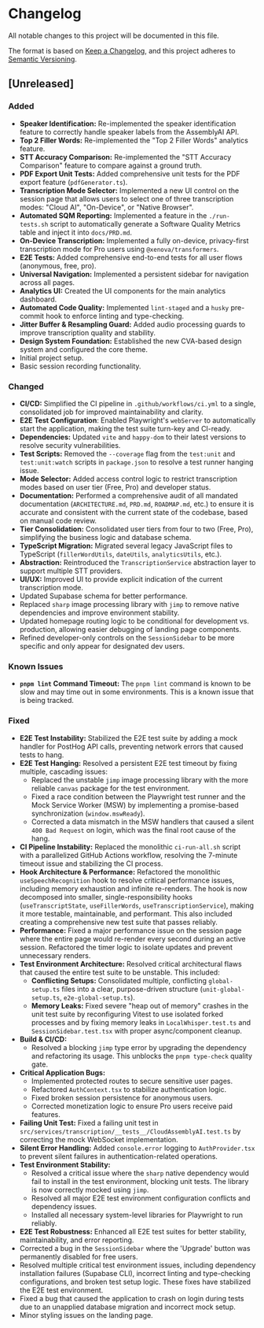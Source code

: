 # Changelog

All notable changes to this project will be documented in this file.

The format is based on [Keep a Changelog](https://keepachangelog.com/en/1.0.0/),
and this project adheres to [Semantic Versioning](https://semver.org/spec/v2.0.0.html).

## [Unreleased]

### Added
- **Speaker Identification:** Re-implemented the speaker identification feature to correctly handle speaker labels from the AssemblyAI API.
- **Top 2 Filler Words:** Re-implemented the "Top 2 Filler Words" analytics feature.
- **STT Accuracy Comparison:** Re-implemented the "STT Accuracy Comparison" feature to compare against a ground truth.
- **PDF Export Unit Tests:** Added comprehensive unit tests for the PDF export feature (`pdfGenerator.ts`).
- **Transcription Mode Selector:** Implemented a new UI control on the session page that allows users to select one of three transcription modes: "Cloud AI", "On-Device", or "Native Browser".
- **Automated SQM Reporting:** Implemented a feature in the `./run-tests.sh` script to automatically generate a Software Quality Metrics table and inject it into `docs/PRD.md`.
- **On-Device Transcription:** Implemented a fully on-device, privacy-first transcription mode for Pro users using `@xenova/transformers`.
- **E2E Tests:** Added comprehensive end-to-end tests for all user flows (anonymous, free, pro).
- **Universal Navigation:** Implemented a persistent sidebar for navigation across all pages.
- **Analytics UI:** Created the UI components for the main analytics dashboard.
- **Automated Code Quality:** Implemented `lint-staged` and a `husky` pre-commit hook to enforce linting and type-checking.
- **Jitter Buffer & Resampling Guard:** Added audio processing guards to improve transcription quality and stability.
- **Design System Foundation:** Established the new CVA-based design system and configured the core theme.
- Initial project setup.
- Basic session recording functionality.

### Changed
- **CI/CD:** Simplified the CI pipeline in `.github/workflows/ci.yml` to a single, consolidated job for improved maintainability and clarity.
- **E2E Test Configuration**: Enabled Playwright's `webServer` to automatically start the application, making the test suite turn-key and CI-ready.
- **Dependencies:** Updated `vite` and `happy-dom` to their latest versions to resolve security vulnerabilities.
- **Test Scripts:** Removed the `--coverage` flag from the `test:unit` and `test:unit:watch` scripts in `package.json` to resolve a test runner hanging issue.
- **Mode Selector:** Added access control logic to restrict transcription modes based on user tier (Free, Pro) and developer status.
- **Documentation:** Performed a comprehensive audit of all mandated documentation (`ARCHITECTURE.md`, `PRD.md`, `ROADMAP.md`, etc.) to ensure it is accurate and consistent with the current state of the codebase, based on manual code review.
- **Tier Consolidation:** Consolidated user tiers from four to two (Free, Pro), simplifying the business logic and database schema.
- **TypeScript Migration:** Migrated several legacy JavaScript files to TypeScript (`fillerWordUtils`, `dateUtils`, `analyticsUtils`, etc.).
- **Abstraction:** Reintroduced the `TranscriptionService` abstraction layer to support multiple STT providers.
- **UI/UX:** Improved UI to provide explicit indication of the current transcription mode.
- Updated Supabase schema for better performance.
- Replaced `sharp` image processing library with `jimp` to remove native dependencies and improve environment stability.
- Updated homepage routing logic to be conditional for development vs. production, allowing easier debugging of landing page components.
- Refined developer-only controls on the `SessionSidebar` to be more specific and only appear for designated dev users.

### Known Issues
- **`pnpm lint` Command Timeout:** The `pnpm lint` command is known to be slow and may time out in some environments. This is a known issue that is being tracked.

### Fixed
- **E2E Test Instability:** Stabilized the E2E test suite by adding a mock handler for PostHog API calls, preventing network errors that caused tests to hang.
- **E2E Test Hanging:** Resolved a persistent E2E test timeout by fixing multiple, cascading issues:
  - Replaced the unstable `jimp` image processing library with the more reliable `canvas` package for the test environment.
  - Fixed a race condition between the Playwright test runner and the Mock Service Worker (MSW) by implementing a promise-based synchronization (`window.mswReady`).
  - Corrected a data mismatch in the MSW handlers that caused a silent `400 Bad Request` on login, which was the final root cause of the hang.
- **CI Pipeline Instability:** Replaced the monolithic `ci-run-all.sh` script with a parallelized GitHub Actions workflow, resolving the 7-minute timeout issue and stabilizing the CI process.
- **Hook Architecture & Performance:** Refactored the monolithic `useSpeechRecognition` hook to resolve critical performance issues, including memory exhaustion and infinite re-renders. The hook is now decomposed into smaller, single-responsibility hooks (`useTranscriptState`, `useFillerWords`, `useTranscriptionService`), making it more testable, maintainable, and performant. This also included creating a comprehensive new test suite that passes reliably.
- **Performance:** Fixed a major performance issue on the session page where the entire page would re-render every second during an active session. Refactored the timer logic to isolate updates and prevent unnecessary renders.
- **Test Environment Architecture:** Resolved critical architectural flaws that caused the entire test suite to be unstable. This included:
  - **Conflicting Setups:** Consolidated multiple, conflicting `global-setup.ts` files into a clear, purpose-driven structure (`unit-global-setup.ts`, `e2e-global-setup.ts`).
  - **Memory Leaks:** Fixed severe "heap out of memory" crashes in the unit test suite by reconfiguring Vitest to use isolated forked processes and by fixing memory leaks in `LocalWhisper.test.ts` and `SessionSidebar.test.tsx` with proper async/component cleanup.
- **Build & CI/CD:**
  - Resolved a blocking `jimp` type error by upgrading the dependency and refactoring its usage. This unblocks the `pnpm type-check` quality gate.
- **Critical Application Bugs:**
  - Implemented protected routes to secure sensitive user pages.
  - Refactored `AuthContext.tsx` to stabilize authentication logic.
  - Fixed broken session persistence for anonymous users.
  - Corrected monetization logic to ensure Pro users receive paid features.
- **Failing Unit Test:** Fixed a failing unit test in `src/services/transcription/__tests__/CloudAssemblyAI.test.ts` by correcting the mock WebSocket implementation.
- **Silent Error Handling:** Added `console.error` logging to `AuthProvider.tsx` to prevent silent failures in authentication-related operations.
- **Test Environment Stability:**
  - Resolved a critical issue where the `sharp` native dependency would fail to install in the test environment, blocking unit tests. The library is now correctly mocked using `jimp`.
  - Resolved all major E2E test environment configuration conflicts and dependency issues.
  - Installed all necessary system-level libraries for Playwright to run reliably.
- **E2E Test Robustness:** Enhanced all E2E test suites for better stability, maintainability, and error reporting.
- Corrected a bug in the `SessionSidebar` where the 'Upgrade' button was permanently disabled for free users.
- Resolved multiple critical test environment issues, including dependency installation failures (Supabase CLI), incorrect linting and type-checking configurations, and broken test setup logic. These fixes have stabilized the E2E test environment.
- Fixed a bug that caused the application to crash on login during tests due to an unapplied database migration and incorrect mock setup.
- Minor styling issues on the landing page.